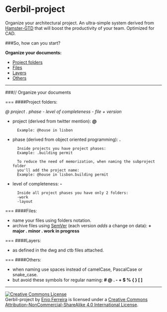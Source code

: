 Gerbil-project
==============

Organize your architectural project. An ultra-simple system derived from [Hamster-GTD](http://github.com/we-build-dreams/hamster-gtd) that will boost the productivity of your team. Optimized for CAD.


###So, how can you start?

**Organize your documents:**

- [Project folders](#project-folders)
- [Files](#files)
- [Layers](#layers)
- [Others](#others)

---
###// Organize your documents

===
####Project folders:

*@ project . phase - level of completeness - file + version*


- project (derived from twitter mention): **@**

        Example: @house in lisbon

- phase (derived from object oriented programming): **.**

    	Inside projects you have project phases:
        Example: .building permit

        To reduce the need of memorization, when naming the subproject folder
        you'll add the project name:
        Example: @house in lisbon.building permit

- level of completeness: **-**

    	Inside all project phases you have only 2 folders:
        -work
        -layout

===
####Files:

- name your files using folders notation.
- archive files using [SemVer](http://www.semver.org/) (each version *adds* a change on data): **+ major . minor . work in progress** 

===
####Layers:

- as defined in the dwg and ctb files attached.

===
####Others:

- when naming use spaces instead of camelCase, PascalCase or snake_case.
- but avoid these symbols for regular naming: **# @ . - + $ % { } [ ]**

---
<a rel="license" href="http://creativecommons.org/licenses/by-nc-sa/4.0/"><img alt="Creative Commons License" style="border-width:0" src="https://i.creativecommons.org/l/by-nc-sa/4.0/88x31.png" /></a><br /><span xmlns:dct="http://purl.org/dc/terms/" property="dct:title">Gerbil-project</span> by <a xmlns:cc="http://creativecommons.org/ns#" href="http://enioferreira.com/" property="cc:attributionName" rel="cc:attributionURL">Enio Ferreira</a> is licensed under a <a rel="license" href="http://creativecommons.org/licenses/by-nc-sa/4.0/">Creative Commons Attribution-NonCommercial-ShareAlike 4.0 International License</a>.
